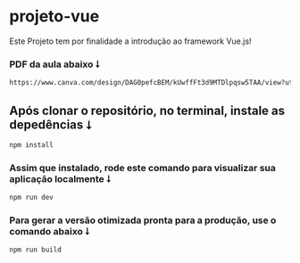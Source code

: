 # projeto-vue

Este Projeto tem por finalidade a introdução ao framework Vue.js!

### PDF da aula abaixo ⭣

```sh
https://www.canva.com/design/DAG0pefcBEM/kUwffFt3d9MTDlpqsw5TAA/view?utm_content=DAG0pefcBEM&utm_campaign=designshare&utm_medium=link2&utm_source=uniquelinks&utlId=h6072971545#1
```

## Após clonar o repositório, no terminal, instale as depedências ⭣

```sh
npm install
```

### Assim que instalado, rode este comando para visualizar sua aplicação localmente ⭣

```sh
npm run dev
```

### Para gerar a versão otimizada pronta para a produção, use o comando abaixo ⭣

```sh
npm run build
```




